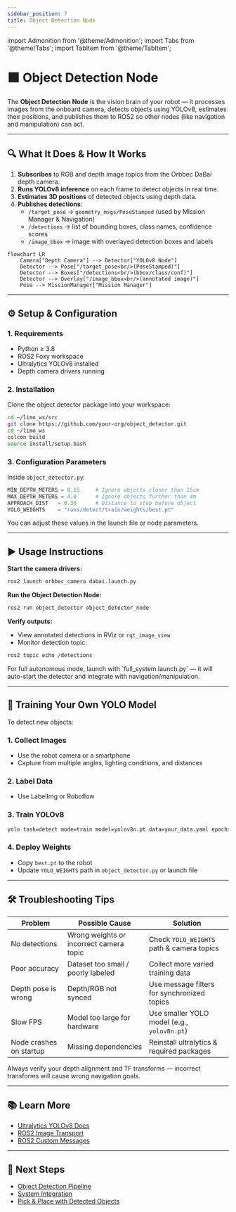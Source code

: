 ```yaml
---
sidebar_position: 7
title: Object Detection Node
---
```


import Admonition from '@theme/Admonition';
import Tabs from '@theme/Tabs';
import TabItem from '@theme/TabItem';

# 🟩 Object Detection Node

The **Object Detection Node** is the vision brain of your robot — it processes images from the onboard camera, detects objects using YOLOv8, estimates their positions, and publishes them to ROS2 so other nodes (like navigation and manipulation) can act.

---

## 🔍 What It Does & How It Works

1. **Subscribes** to RGB and depth image topics from the Orbbec DaBai depth camera.
2. **Runs YOLOv8 inference** on each frame to detect objects in real time.
3. **Estimates 3D positions** of detected objects using depth data.
4. **Publishes detections**:
   - `/target_pose` → `geometry_msgs/PoseStamped` (used by Mission Manager & Navigation)
   - `/detections` → list of bounding boxes, class names, confidence scores
   - `/image_bbox` → image with overlayed detection boxes and labels

```mermaid
flowchart LR
    Camera["Depth Camera"] --> Detector["YOLOv8 Node"]
    Detector --> Pose["/target_pose<br/>(PoseStamped)"]
    Detector --> Boxes["/detections<br/>(bbox/class/conf)"]
    Detector --> Overlay["/image_bbox<br/>(annotated image)"]
    Pose --> MissionManager["Mission Manager"]
```

---

## ⚙️ Setup & Configuration

### **1. Requirements**
- Python ≥ 3.8
- ROS2 Foxy workspace
- Ultralytics YOLOv8 installed
- Depth camera drivers running

### **2. Installation**
Clone the object detector package into your workspace:
```bash
cd ~/limo_ws/src
git clone https://github.com/your-org/object_detector.git
cd ~/limo_ws
colcon build
source install/setup.bash
```

### **3. Configuration Parameters**
Inside `object_detector.py`:

```python
MIN_DEPTH_METERS = 0.15     # Ignore objects closer than 15cm
MAX_DEPTH_METERS = 4.0      # Ignore objects further than 4m
APPROACH_DIST   = 0.30      # Distance to stop before object
YOLO_WEIGHTS    = "runs/detect/train/weights/best.pt"
```

You can adjust these values in the launch file or node parameters.

---

## ▶️ Usage Instructions

**Start the camera drivers:**
```bash
ros2 launch orbbec_camera dabai.launch.py
```

**Run the Object Detection Node:**
```bash
ros2 run object_detector object_detector_node
```

**Verify outputs:**
- View annotated detections in RViz or `rqt_image_view`
- Monitor detection topic:
```bash
ros2 topic echo /detections
```

<Admonition type="tip" title="Pro Tip">
For full autonomous mode, launch with `full_system.launch.py` — it will auto-start the detector and integrate with navigation/manipulation.
</Admonition>

---

## 🎯 Training Your Own YOLO Model

To detect new objects:

### **1. Collect Images**
- Use the robot camera or a smartphone
- Capture from multiple angles, lighting conditions, and distances

### **2. Label Data**
- Use LabelImg or Roboflow

### **3. Train YOLOv8**
```bash
yolo task=detect mode=train model=yolov8n.pt data=your_data.yaml epochs=50 imgsz=640
```

### **4. Deploy Weights**
- Copy `best.pt` to the robot
- Update `YOLO_WEIGHTS` path in `object_detector.py` or launch file

---

## 🛠 Troubleshooting Tips

| Problem | Possible Cause | Solution |
|---------|---------------|----------|
| No detections | Wrong weights or incorrect camera topic | Check `YOLO_WEIGHTS` path & camera topics |
| Poor accuracy | Dataset too small / poorly labeled | Collect more varied training data |
| Depth pose is wrong | Depth/RGB not synced | Use message filters for synchronized topics |
| Slow FPS | Model too large for hardware | Use smaller YOLO model (e.g., `yolov8n.pt`) |
| Node crashes on startup | Missing dependencies | Reinstall ultralytics & required packages |

<Admonition type="warning" title="Important">
Always verify your depth alignment and TF transforms — incorrect transforms will cause wrong navigation goals.
</Admonition>

---

## 📚 Learn More

- [Ultralytics YOLOv8 Docs](https://docs.ultralytics.com/)
- [ROS2 Image Transport](https://github.com/ros-perception/image_transport_tutorials)
- [ROS2 Custom Messages](https://docs.ros.org/en/foxy/Tutorials/Custom-ROS2-Interfaces.html)

---

## 🎯 Next Steps

- [Object Detection Pipeline](../core-concepts/object-detection.md)
- [System Integration](../core-concepts/system-integration.md)
- [Pick & Place with Detected Objects](../advanced-usage/waypoint-management.md)

